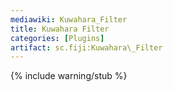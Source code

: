 ```yaml
---
mediawiki: Kuwahara_Filter
title: Kuwahara Filter
categories: [Plugins]
artifact: sc.fiji:Kuwahara\_Filter
---
```


{% include warning/stub %}




